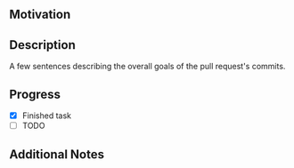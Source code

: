 ## Motivation

## Description
A few sentences describing the overall goals of the pull request's commits.

## Progress

- [x] Finished task
- [ ] TODO

## Additional Notes

